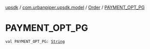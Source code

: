 [upsdk](../../index.md) / [com.urbanpiper.upsdk.model](../index.md) / [Order](index.md) / [PAYMENT_OPT_PG](./-p-a-y-m-e-n-t_-o-p-t_-p-g.md)

# PAYMENT_OPT_PG

`val PAYMENT_OPT_PG: `[`String`](https://kotlinlang.org/api/latest/jvm/stdlib/kotlin/-string/index.html)